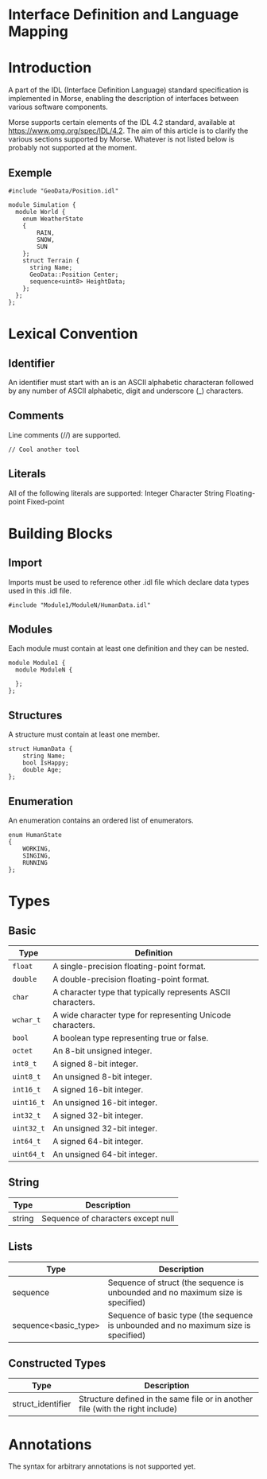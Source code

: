 # Interface Definition and Language Mapping

# Introduction
A part of the IDL (Interface Definition Language) standard specification is implemented in Morse, enabling the description of interfaces between various software components.

Morse supports certain elements of the IDL 4.2 standard, available at https://www.omg.org/spec/IDL/4.2. The aim of this article is to clarify the various sections supported by Morse. Whatever is not listed below is probably not supported at the moment.

## Exemple
```
#include "GeoData/Position.idl"

module Simulation {
  module World {
    enum WeatherState
    {
        RAIN, 
        SNOW,
        SUN
    };
    struct Terrain {
      string Name;
      GeoData::Position Center; 
      sequence<uint8> HeightData;
    };
  };
};
```


# Lexical Convention
## Identifier
An identifier must start with an is an ASCII alphabetic characteran followed by any number of ASCII alphabetic, digit and underscore (_) characters.

## Comments
Line comments (//) are supported.
```
// Cool another tool
```

## Literals
All of the following literals are supported:
    Integer
    Character
    String
    Floating-point
    Fixed-point


# Building Blocks

## Import 
Imports must be used to reference other .idl file which declare data types used in this .idl file.

```
#include "Module1/ModuleN/HumanData.idl"
```

## Modules
Each module must contain at least one definition and they can be nested.
```
module Module1 {
  module ModuleN {

  };
};
```

## Structures
A structure must contain at least one member.
```
struct HumanData {
    string Name;
    bool IsHappy;
    double Age;
};
```

## Enumeration
An enumeration contains an ordered list of enumerators.
```
enum HumanState
{
    WORKING,
    SINGING,
    RUNNING
};
```

# Types
## Basic
| Type         | Definition                                             |
|--------------|--------------------------------------------------------|
| `float`      | A single-precision floating-point format.              |
| `double`     | A double-precision floating-point format.              |
| `char`       | A character type that typically represents ASCII characters. |
| `wchar_t`    | A wide character type for representing Unicode characters. |
| `bool`       | A boolean type representing true or false.             |
| `octet`      | An 8-bit unsigned integer.                             |
| `int8_t`     | A signed 8-bit integer.                                |
| `uint8_t`    | An unsigned 8-bit integer.                             |
| `int16_t`    | A signed 16-bit integer.                               |
| `uint16_t`   | An unsigned 16-bit integer.                            |
| `int32_t`    | A signed 32-bit integer.                               |
| `uint32_t`   | An unsigned 32-bit integer.                            |
| `int64_t`    | A signed 64-bit integer.                               |
| `uint64_t`   | An unsigned 64-bit integer.                            |

## String
| Type   | Description                           |
|--------|---------------------------------------|
| string | Sequence of characters except null    |

## Lists
| Type   | Description                           |
|--------|---------------------------------------|
| sequence<struct>| Sequence of struct (the sequence is unbounded and no maximum size is specified)|
| sequence<basic_type>| Sequence of basic type (the sequence is unbounded and no maximum size is specified)|


## Constructed Types
| Type               | Description                                       |
|--------------------|---------------------------------------------------|
| struct_identifier  | Structure defined in the same file or in another file (with the right include)|


# Annotations

The syntax for arbitrary annotations is not supported yet. 
